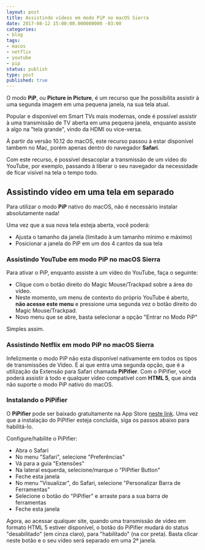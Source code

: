 ```yaml
---
layout: post
title: Assistindo vídeos em modo PiP no macOS Sierra
date: 2017-08-12 15:00:00.000000000 -03:00
categories:
- blog
tags:
- macos
- netflix
- youtube
- pip
status: publish
type: post
published: true
---
```


O modo **PiP**, ou **Picture in Picture**, é um recurso que lhe possibilita assistir à uma segunda imagem em uma pequena janela, na sua tela atual.

Popular e disponível em Smart TVs mais modernas, onde é possível assistir à uma transmissão de TV aberta em uma pequena janela, enquanto assiste à algo na "tela grande", vindo da HDMI ou vice-versa.

À partir da versão 10.12 do macOS, este recurso passou à estar disponível tambem no Mac, porém apenas dentro do navegador **Safari**.

Com este recurso, é possível desacoplar a transmissão de um vídeo do YouTube, por exemplo, passando à liberar o seu navegador da necessidade de ficar visível na tela o tempo todo.

## Assistindo vídeo em uma tela em separado

Para utilizar o modo **PiP** nativo do macOS, não é necessário instalar absolutamente nada!

Uma vez que a sua nova tela esteja aberta, você poderá:
* Ajusta o tamanho da janela (limitado à um tamanho mínimo e máximo)
* Posicionar a janela do PiP em um dos 4 cantos da sua tela

### Assistindo YouTube em modo PiP no macOS Sierra

Para ativar o PiP, enquanto assiste à um vídeo do YouTube, faça o seguinte:
* Clique com o botão direito do Magic Mouse/Trackpad sobre a área do vídeo.
* Neste momento, um menu de contexto do próprio YouTube é aberto, **não acesse este menu** e pressione uma segunda vez o botão direito do Magic Mouse/Trackpad.
* Novo menu que se abre, basta selecionar a opção "Entrar no Modo PiP"

Simples assim.

### Assistindo Netflix em modo PiP no macOS Sierra

Infelizmente o modo PiP não esta disponível nativamente em todos os tipos de transmissões de Vídeo.
É ai que entra uma segunda opção, que é a utilização da Extensão para Safari chamada **PiPifier**.
Com o PiPifier, você poderá assistir à todo e qualquer vídeo compatível com **HTML 5**, que ainda não suporte o modo PiP nativo do macOS.

### Instalando o PiPifier

O **PiPifier** pode ser baixado gratuitamente na App Store [neste link](https://itunes.apple.com/us/app/pipifier-pip-for-nearly-every/id1160374471?mt=12&at=10l3Vy&ct=UUimUdUnU41163 "Download do PiPifier").
Uma vez que a instalação do PiPifier esteja concluída, siga os passos abaixo para habilitá-lo.

Configure/habilite o PiPifier:
* Abra o Safari
* No menu "Safari", selecione "Preferências"
* Vá para a guia "Extensões"
* Na lateral esquerda, selecione/marque o "PiPifier Button"
* Feche esta janela
* No menu "Visualizar", do Safari, selecione "Personalizar Barra de Ferramentas"
* Selecione o botão do "PiPifier" e arraste para a sua barra de ferramentas
* Feche esta janela

Agora, ao acessar qualquer site, quando uma transmissão de vídeo em formato HTML 5 estiver disponível, o botão do PiPifier mudará do status "desabilitado" (em cinza claro), para "habilitado" (na cor preta).
Basta clicar neste botão e o seu vídeo será separado em uma 2ª janela.
